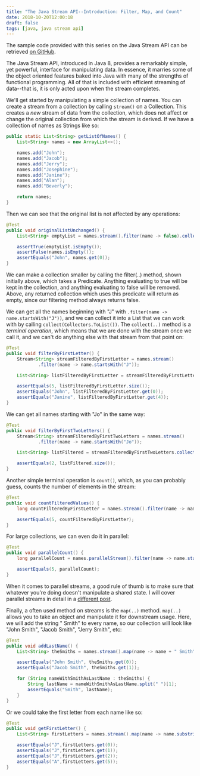 ```yaml
---
title: "The Java Stream API--Introduction: Filter, Map, and Count"
date: 2018-10-20T12:00:18
draft: false
tags: [java, java stream api]
---
```


The sample code provided with this series on the Java Stream API can be retrieved [on GitHub](https://github.com/nfisher23/java_stream_api_samples/tree/master).

The Java Stream API, introduced in Java 8, provides a remarkably simple, yet powerful, interface for manipulating data. In essence, it marries
some of the object oriented features baked into Java with many of the strengths of functional programming. All of that is included with efficient streaming of data--that is,
it is only acted upon when the stream completes.

We'll get started by manipulating a simple collection of names. You can create a stream from a collection by calling `stream()` on a Collection.
This creates a _new_ stream of data from the collection, which does not affect or change the original collection from which the stream is derived.
If we have a collection of names as Strings like so:

```java
public static List<String> getListOfNames() {
    List<String> names = new ArrayList<>();

    names.add("John");
    names.add("Jacob");
    names.add("Jerry");
    names.add("Josephine");
    names.add("Janine");
    names.add("Alan");
    names.add("Beverly");

    return names;
}

```

Then we can see that the original list is not affected by any operations:

```java
@Test
public void originalListUnchanged() {
    List<String> emptyList = names.stream().filter(name -> false).collect(Collectors.toList());

    assertTrue(emptyList.isEmpty());
    assertFalse(names.isEmpty());
    assertEquals("John", names.get(0));
}

```

We can make a collection smaller by calling the filter(..) method, shown initially above, which takes a Predicate<T>.
Anything evaluating to true will be kept in the collection, and anything evaluating to false will be removed. Above, any returned collection
which uses this predicate will return as empty, since our filtering method always returns false.

We can get all the names beginning with "J" with `.filter(name -> name.startsWith("J"))`, and we can collect it into a List that we can work with by calling `collect(Collectors.ToList())`.
The `collect(..)` method is a _terminal operation_, which means that we are done with the stream once we call it, and we can't do anything else with that stream from that point on:

```java
@Test
public void filterByFirstLetter() {
    Stream<String> streamFilteredByFirstLetter = names.stream()
            .filter(name -> name.startsWith("J"));

    List<String> listFilteredByFirstLetter = streamFilteredByFirstLetter.collect(Collectors.toList());

    assertEquals(5, listFilteredByFirstLetter.size());
    assertEquals("John", listFilteredByFirstLetter.get(0));
    assertEquals("Janine", listFilteredByFirstLetter.get(4));
}
```

We can get all names starting with "Jo" in the same way:

```java
@Test
public void filterByFirstTwoLetters() {
    Stream<String> streamFilteredByFirstTwoLetters = names.stream()
            .filter(name -> name.startsWith("Jo"));

    List<String> listFiltered = streamFilteredByFirstTwoLetters.collect(Collectors.toList());

    assertEquals(2, listFiltered.size());
}

```

Another simple terminal operation is `count()`, which, as you can probably guess, counts the number of elements in the stream:

```java
@Test
public void countFilteredValues() {
    long countFilteredByFirstLetter = names.stream().filter(name -> name.startsWith("J")).count();

    assertEquals(5, countFilteredByFirstLetter);
}

```

For large collections, we can even do it in parallel:

```java
@Test
public void parallelCount() {
    long parallelCount = names.parallelStream().filter(name -> name.startsWith("J")).count();

    assertEquals(5, parallelCount);
}

```

When it comes to parallel streams, a good rule of thumb is to make sure that whatever you're doing doesn't manipulate a shared state. I will cover parallel streams in detail in a [different post](https://nickolasfisher.com/blog/the-java-stream-api-parallel-streams).

Finally, a often used method on streams is the `map(..)` method. `map(..)` allows you to take an object and manipulate it for downstream usage. Here, we will add the string " Smith" to every name, so our collection
will look like "John Smith", "Jacob Smith", "Jerry Smith", etc:

```java
@Test
public void addLastName() {
    List<String> theSmiths = names.stream().map(name -> name + " Smith").collect(Collectors.toList());

    assertEquals("John Smith", theSmiths.get(0));
    assertEquals("Jacob Smith", theSmiths.get(1));

    for (String nameWithSmithAsLastName : theSmiths) {
        String lastName = nameWithSmithAsLastName.split(" ")[1];
        assertEquals("Smith", lastName);
    }
}

```

Or we could take the first letter from each name like so:

```java
@Test
public void getFirstLetter() {
    List<String> firstLetters = names.stream().map(name -> name.substring(0, 1)).collect(Collectors.toList());

    assertEquals("J",firstLetters.get(0));
    assertEquals("J",firstLetters.get(1));
    assertEquals("J",firstLetters.get(2));
    assertEquals("A",firstLetters.get(5));
}

```
